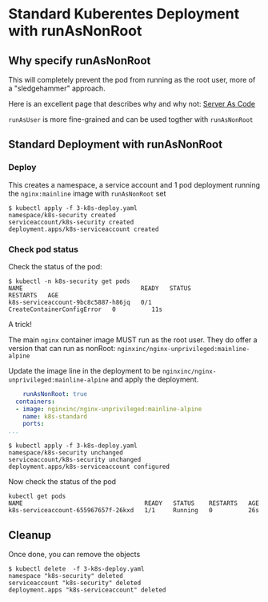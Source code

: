 # Standard Kuberentes Deployment with runAsNonRoot

## Why specify runAsNonRoot

This will completely prevent the pod from running as the root user, more of a "sledgehammer" approach.

Here is an excellent page that describes why and why not: [Server As Code](https://serverascode.com/2023/09/02/runasnonroot-vs-runasuser.html#differences-between-runasnonroot-and-runasuser)

`runAsUser` is more fine-grained and can be used togther with `runAsNonRoot`

## Standard Deployment with runAsNonRoot


### Deploy

This creates a namespace, a service account and 1 pod deployment running the `nginx:mainline` image with `runAsNonRoot` set

```shell
$ kubectl apply -f 3-k8s-deploy.yaml
namespace/k8s-security created
serviceaccount/k8s-security created
deployment.apps/k8s-serviceaccount created
```

### Check pod status

Check the status of the pod:

```shell
$ kubectl -n k8s-security get pods
NAME                                 READY   STATUS                       RESTARTS   AGE
k8s-serviceaccount-9bc8c5887-h86jq   0/1     CreateContainerConfigError   0          11s
```

A trick!

The main `nginx` container image MUST run as the root user.  They do offer a version that can run as nonRoot: `nginxinc/nginx-unprivileged:mainline-alpine`

Update the image line in the deployment to be `nginxinc/nginx-unprivileged:mainline-alpine` and apply the deployment.

```yaml
    runAsNonRoot: true
  containers:
  - image: nginxinc/nginx-unprivileged:mainline-alpine
    name: k8s-standard
    ports:
...
```
```shell
$ kubectl apply -f 3-k8s-deploy.yaml
namespace/k8s-security unchanged
serviceaccount/k8s-security unchanged
deployment.apps/k8s-serviceaccount configured
```

Now check the status of the pod

```shell
kubectl get pods            
NAME                                  READY   STATUS    RESTARTS   AGE
k8s-serviceaccount-655967657f-26kxd   1/1     Running   0          26s
```


## Cleanup

Once done, you can remove the objects

```shell
$ kubectl delete  -f 3-k8s-deploy.yaml
namespace "k8s-security" deleted
serviceaccount "k8s-security" deleted
deployment.apps "k8s-serviceaccount" deleted
```